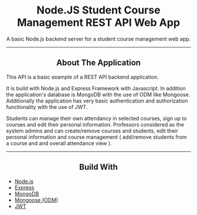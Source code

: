 <div></div>
<h1  align="center">Node.JS  Student Course Management REST API Web App</h1>

<div align="center">
  <p align="center">
    A basic Node.js backend server for a student course management web app.
  </p>
</div>
<hr>
<!-- ABOUT THE APPLICATION -->
<h2 align="center">About The Application </h2>
This API is a basic example of a REST API backend application.

It is build with Node.js and Express Framework with Javascript. In addition the application's database is MongoDB with the use of ODM like Mongoose.
Additionally the application has very basic authentication and authorization functionality with the use of JWT.

Students can manage their own attendancy in selected courses, sign up to courses and edit their personal information.
Professors considered as the system admins and can create/remove courses and students, edit their personal information and course management ( add/remove students from a course and and overall attendance view ).
<hr>
<h2 align="center">Build With </h2>

-   [Node.js](https://nodejs.org/en/)
-   [Express](https://expressjs.com/)
-   [MongoDB](https://www.mongodb.com/)
-   [Mongoose (ODM)](https://mongoosejs.com/)
-   [JWT](https://www.npmjs.com/package/jsonwebtoken)


